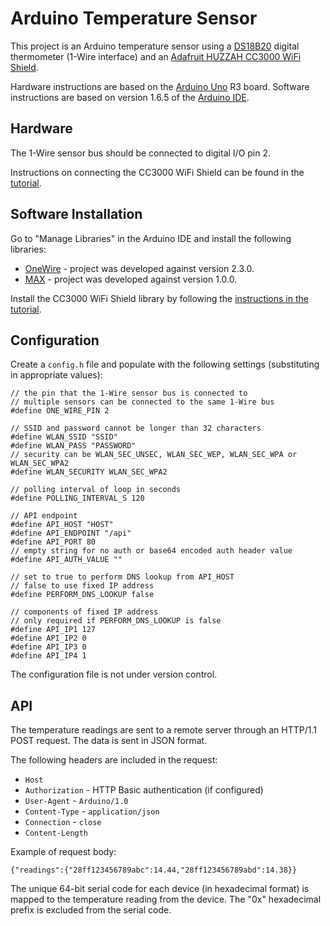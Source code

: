 # Arduino Temperature Sensor

This project is an Arduino temperature sensor using a [DS18B20](http://www.maximintegrated.com/en/products/analog/sensors-and-sensor-interface/DS18B20.html) digital thermometer (1-Wire interface) and an [Adafruit HUZZAH CC3000 WiFi Shield](http://www.adafruit.com/products/1491).

Hardware instructions are based on the [Arduino Uno](https://www.arduino.cc/en/Main/arduinoBoardUno) R3 board. Software instructions are based on version 1.6.5 of the [Arduino IDE](https://www.arduino.cc/en/Main/Software).


## Hardware

The 1-Wire sensor bus should be connected to digital I/O pin 2.

Instructions on connecting the CC3000 WiFi Shield can be found in the [tutorial](https://learn.adafruit.com/adafruit-cc3000-wifi).


## Software Installation

Go to "Manage Libraries" in the Arduino IDE and install the following libraries:

* [OneWire](http://www.pjrc.com/teensy/td_libs_OneWire.html) - project was developed against version 2.3.0.
* [MAX](MAX31850_DallasTemp) - project was developed against version 1.0.0.

Install the CC3000 WiFi Shield library by following the [instructions in the tutorial](https://learn.adafruit.com/adafruit-cc3000-wifi/cc3000-library-software).


## Configuration

Create a `config.h` file and populate with the following settings (substituting in appropriate values):

```
// the pin that the 1-Wire sensor bus is connected to
// multiple sensors can be connected to the same 1-Wire bus
#define ONE_WIRE_PIN 2

// SSID and password cannot be longer than 32 characters
#define WLAN_SSID "SSID"
#define WLAN_PASS "PASSWORD"
// security can be WLAN_SEC_UNSEC, WLAN_SEC_WEP, WLAN_SEC_WPA or WLAN_SEC_WPA2
#define WLAN_SECURITY WLAN_SEC_WPA2

// polling interval of loop in seconds
#define POLLING_INTERVAL_S 120

// API endpoint
#define API_HOST "HOST"
#define API_ENDPOINT "/api"
#define API_PORT 80
// empty string for no auth or base64 encoded auth header value
#define API_AUTH_VALUE ""

// set to true to perform DNS lookup from API_HOST
// false to use fixed IP address
#define PERFORM_DNS_LOOKUP false

// components of fixed IP address
// only required if PERFORM_DNS_LOOKUP is false
#define API_IP1 127
#define API_IP2 0
#define API_IP3 0
#define API_IP4 1
```

The configuration file is not under version control.


## API

The temperature readings are sent to a remote server through an HTTP/1.1 POST request. The data is sent in JSON format.

The following headers are included in the request:

* `Host`
* `Authorization` - HTTP Basic authentication (if configured)
* `User-Agent` - `Arduino/1.0`
* `Content-Type` - `application/json`
* `Connection` - `close`
* `Content-Length`

Example of request body:

    {"readings":{"28ff123456789abc":14.44,"28ff123456789abd":14.38}}

The unique 64-bit serial code for each device (in hexadecimal format) is mapped to the temperature reading from the device. The "0x" hexadecimal prefix is excluded from the serial code.
